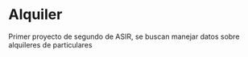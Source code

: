 # Alquiler
Primer proyecto de segundo de ASIR, se buscan manejar datos sobre alquileres de particulares
